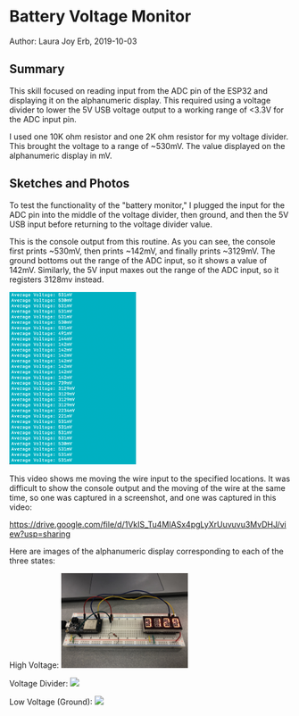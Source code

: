 #  Battery Voltage Monitor

Author: Laura Joy Erb, 2019-10-03

## Summary
This skill focused on reading input from the ADC pin of the ESP32 and displaying it on the alphanumeric display. This required using a voltage divider to lower the 5V USB voltage output to a working range of <3.3V for the ADC input pin. 

I used one 10K ohm resistor and one 2K ohm resistor for my voltage divider. This brought the voltage to a range of ~530mV. The value displayed on the alphanumeric display in mV. 

## Sketches and Photos
To test the functionality of the "battery monitor," I plugged the input for the ADC pin into the middle of the voltage divider, then ground, and then the 5V USB input before returning to the voltage divider value. 

This is the console output from this routine. As you can see, the console first prints ~530mV, then prints ~142mV, and finally prints ~3129mV. The ground bottoms out the range of the ADC input, so it shows a value of 142mV. Similarly, the 5V input maxes out the range of the ADC input, so it registers 3128mv instead.

<img src="./images/console_battery.png" width="45%" />

This video shows me moving the wire input to the specified locations. It was difficult to show the console output and the moving of the wire at the same time, so one was captured in a screenshot, and one was captured in this video:

https://drive.google.com/file/d/1VkIS_Tu4MIASx4pgLyXrUuvuvu3MvDHJ/view?usp=sharing

Here are images of the alphanumeric display corresponding to each of the three states:

High Voltage:
<img src="./images/high_volt.jpg" width="45%" />

Voltage Divider:
<img src="./images/mid_volt.png" width="45%" />

Low Voltage (Ground):
<img src="./images/low_volt.png" width="45%" />
